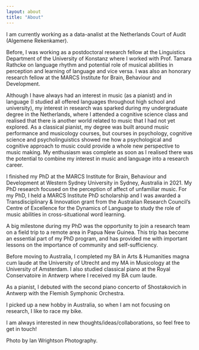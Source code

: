 ```yaml
---
layout: about
title: "About"
---
```


I am currently working as a data-analist at the Netherlands Court of Audit (Algemene Rekenkamer).

Before, I was working as a postdoctoral research fellow at the Linguistics Department of the University of Konstanz where I worked with Prof. Tamara Rathcke on language rhythm and potential role of musical abilities in perception and learning of language and vice versa. I was also an honorary research fellow at the MARCS Institute for Brain, Behaviour and Development.

Although I have always had an interest in music (as a pianist) and in language (I studied all offered languages throughout high school and university), my interest in research was sparked during my undergraduate degree in the Netherlands, where I attended a cognitive science class and realised that there is another world related to music that I had not yet explored. As a classical pianist, my degree was built around music performance and musicology courses, but courses in psychology, cognitive science and psycholinguistics showed me how a psychological and cognitive approach to music could provide a whole new perspective to music making. My enthusiasm was complete as soon as I realised there was the potential to combine my interest in music and language into a research career.

I finished my PhD at the MARCS Institute for Brain, Behaviour and Development at Western Sydney University in Sydney, Australia in 2021. My PhD research focused on the perception of affect of unfamiliar music. For my PhD, I held a MARCS Institute PhD scholarship and I was awarded a Transdisciplinary & Innovation grant from the Australian Research Council’s Centre of Excellence for the Dynamics of Language to study the role of music abilities in cross-situational word learning.

A big milestone during my PhD was the opportunity to join a research team on a field trip to a remote area in Papua New Guinea. This trip has become an essential part of my PhD program, and has provided me with important lessons on the importance of community and self-sufficiency.

Before moving to Australia, I completed my BA in Arts & Humanities magna cum laude at the University of Utrecht and my MA in Musicology at the University of Amsterdam. I also studied classical piano at the Royal Conservatoire in Antwerp where I received my BA cum laude.

As a pianist, I debuted with the second piano concerto of Shostakovich in Antwerp with the Flemish Symphonic Orchestra.

I picked up a new hobby in Australia, so when I am not focusing on research, I like to race my bike.

I am always interested in new thoughts/ideas/collaborations, so feel free to get in touch!


Photo by Ian Wrightson Photography.

